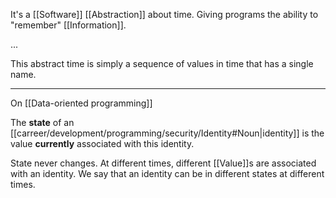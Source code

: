 It's a [[Software]] [[Abstraction]] about time. Giving programs the ability to "remember" [[Information]].

...

This abstract time is simply a sequence of values in time that has a single name.

---

On [[Data-oriented programming]]

The **state** of an [[carreer/development/programming/security/Identity#Noun|identity]] is the value **currently** associated with this identity.

State never changes. At different times, different [[Value]]s are associated with an identity. We say that an identity can be in different states at different times.